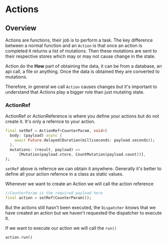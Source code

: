# Actions

## Overview

Actions are functions, their job is to perform a task. The key difference between a normal function and an `Action` is that once an action is completed it returns a list of mutations. Then these mutations are sent to their respective stores which may or may not cause change in the state.

Action do the **How** part of obtaining the data, it can be from a database, an api call, a file or anything. Once the data is obtained they are converted to mutations.

Therefore, in general we call `Action` causes changes but it's important to understand that Actions play a bigger role than just mutating state.

### ActionRef

ActionRef or ActionReference is where you define your actions but do not create it. It's only a refernce to your action.

```dart
final setRef = ActionRef<CounterParam, void>(
  body: (payload) async {
    await Future.delayed(Duration(milliseconds: payload.seconds));
  },
  mutations: (result, payload) =>
      [Mutation(payload.store, CountMutation(payload.count))],
);
```
`setRef` above is refernce we can obtain it anywhere. Generally it's better to define all your action refernce in a class as static values.

Whenever we want to create an Action we will call the action reference

```dart
//CounterParam is the required payload here
final action = setRef(CounterParam());
```

But the actions still hasn't been executed, the `Dispatcher` knows that we have created an action but we haven't requested the dispatcher to execute it.

If we want to execute our action we will call the `run()`

```dart
action.run()
```